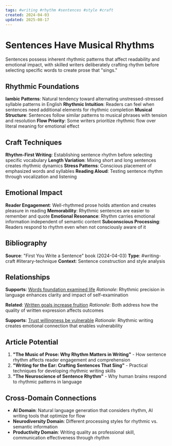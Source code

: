 ```yaml
---
tags: #writing #rhythm #sentences #style #craft
created: 2024-04-03
updated: 2025-08-17
---
```


# Sentences Have Musical Rhythms

Sentences possess inherent rhythmic patterns that affect readability and emotional impact, with skilled writers deliberately crafting rhythm before selecting specific words to create prose that "sings."

## Rhythmic Foundations

**Iambic Patterns**: Natural tendency toward alternating unstressed-stressed syllable patterns in English
**Rhythmic Intuition**: Readers can feel when sentences need additional elements for rhythmic completion
**Musical Structure**: Sentences follow similar patterns to musical phrases with tension and resolution
**Flow Priority**: Some writers prioritize rhythmic flow over literal meaning for emotional effect

## Craft Techniques

**Rhythm-First Writing**: Establishing sentence rhythm before selecting specific vocabulary
**Length Variation**: Mixing short and long sentences creates rhythmic dynamics
**Stress Patterns**: Conscious placement of emphasized words and syllables
**Reading Aloud**: Testing sentence rhythm through vocalization and listening

## Emotional Impact

**Reader Engagement**: Well-rhythmed prose holds attention and creates pleasure in reading
**Memorability**: Rhythmic sentences are easier to remember and quote
**Emotional Resonance**: Rhythm carries emotional information independent of semantic content
**Subconscious Processing**: Readers respond to rhythm even when not consciously aware of it

## Bibliography

**Source**: "First You Write a Sentence" book (2024-04-03)
**Type**: #writing-craft #literary-technique
**Context**: Sentence construction and style analysis

## Relationships

**Supports**: [Words foundation examined life](writing-words-foundation-examined.md)
*Rationale*: Rhythmic precision in language enhances clarity and impact of self-examination

**Related**: [Written goals increase fruition](productivity-written-goals-increase.md)
*Rationale*: Both address how the quality of written expression affects outcomes

**Supports**: [Trust willingness be vulnerable](productivity-trust-vulnerability.md)
*Rationale*: Rhythmic writing creates emotional connection that enables vulnerability

## Article Potential

1. **"The Music of Prose: Why Rhythm Matters in Writing"** - How sentence rhythm affects reader engagement and comprehension
2. **"Writing for the Ear: Crafting Sentences That Sing"** - Practical techniques for developing rhythmic writing skills
3. **"The Neuroscience of Sentence Rhythm"** - Why human brains respond to rhythmic patterns in language

## Cross-Domain Connections

- **AI Domain**: Natural language generation that considers rhythm, AI writing tools that optimize for flow
- **Neurodiversity Domain**: Different processing styles for rhythmic vs. semantic information
- **Productivity Domain**: Writing quality as professional skill, communication effectiveness through rhythm